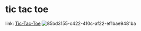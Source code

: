 # tic tac toe
 
link: [Tic-Tac-Toe](https://lucekkk.github.io/Tic-Tac-Toe/)
![85bd3155-c422-410c-af22-ef1bae9481ba](https://github.com/user-attachments/assets/3e7ab62e-ec38-4442-8de6-64f3e3dc7cff)
